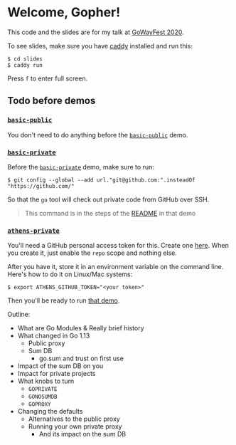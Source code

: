 # Welcome, Gopher!

This code and the slides are for my talk at [GoWayFest 2020](https://goway.io/).

To see slides, make sure you have [caddy](https://caddyserver.com) installed and run this:

```console
$ cd slides
$ caddy run
```

Press `f` to enter full screen.

## Todo before demos

### [`basic-public`](./basic-public)
You don't need to do anything before the [`basic-public`](./basic-public) demo.

### [`basic-private`](./basic-private)

Before the [`basic-private`](./basic-private) demo, make sure to run:

```console
$ git config --global --add url."git@github.com:".insteadOf "https://github.com/"
```

So that the `go` tool will check out private code from GitHub over SSH.

>This command is in the steps of the [README](./basic-private/README.md) in that demo

### [`athens-private`](./athens-private)

You'll need a GitHub personal access token for this. Create one [here](https://github.com/settings/tokens). When you create it, just enable the `repo` scope and nothing else.

After you have it, store it in an environment variable on the command line. Here's how to do it on Linux/Mac systems:

```console
$ export ATHENS_GITHUB_TOKEN="<your token>"
```

Then you'll be ready to run [that demo](./athens-private/README.md).

Outline:

- What are Go Modules & Really brief history
- What changed in Go 1.13
  - Public proxy
  - Sum DB
    - go.sum and trust on first use
- Impact of the sum DB on you
- Impact for private projects
- What knobs to turn
  - `GOPRIVATE`
  - `GONOSUMDB`
  - `GOPROXY`
- Changing the defaults
  - Alternatives to the public proxy
  - Running your own private proxy
    - And its impact on the sum DB
